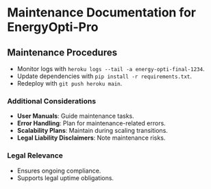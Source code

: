 # Maintenance Documentation for EnergyOpti-Pro

## Maintenance Procedures
- Monitor logs with `heroku logs --tail -a energy-opti-final-1234`.
- Update dependencies with `pip install -r requirements.txt`.
- Redeploy with `git push heroku main`.

### Additional Considerations
- **User Manuals**: Guide maintenance tasks.
- **Error Handling**: Plan for maintenance-related errors.
- **Scalability Plans**: Maintain during scaling transitions.
- **Legal Liability Disclaimers**: Note maintenance risks.

### Legal Relevance
- Ensures ongoing compliance.
- Supports legal uptime obligations.
